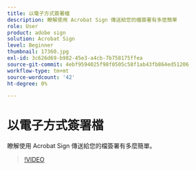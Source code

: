 ```yaml
---
title: 以電子方式簽署檔
description: 瞭解使用 Acrobat Sign 傳送給您的檔簽署有多麼簡單
role: User
product: adobe sign
solution: Acrobat Sign
level: Beginner
thumbnail: 17360.jpg
exl-id: 3c626d69-b982-45e3-a4cb-7b758175ffea
source-git-commit: 4ebf9594025f98f0505c58f1ab43fb864ed51206
workflow-type: tm+mt
source-wordcount: '42'
ht-degree: 0%

---
```


# 以電子方式簽署檔

瞭解使用 Acrobat Sign 傳送給您的檔簽署有多麼簡單。

>[!VIDEO](https://video.tv.adobe.com/v/344217?quality=12&learn=on&hidetitle=true)
